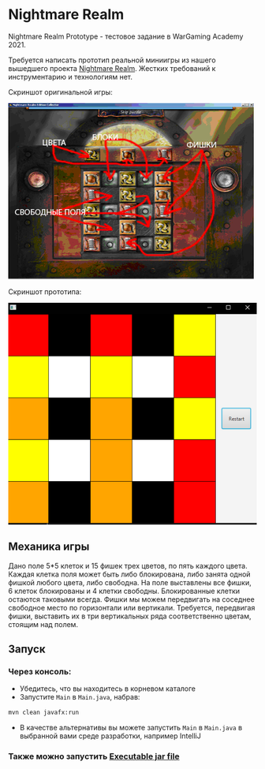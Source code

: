 # Nightmare Realm

Nightmare Realm Prototype - тестовое задание в WarGaming Academy 2021.

Требуется написать прототип реальной миниигры из нашего вышедшего проекта
[Nightmare Realm](https://www.bigfishgames.com/games/6705/nightmare-realm-collectors-edition/?pc). Жестких требований к инструментарию и технологиям нет.

Скриншот оригинальной игры:

![Alt_text](screenshot_original.png)

Скриншот прототипа:

![Alt_text](screenshot_prototype.png)

## Механика игры

Дано поле 5*5 клеток и 15 фишек трех цветов, по пять каждого цвета. Каждая клетка поля
может быть либо блокирована, либо занята одной фишкой любого цвета, либо свободна.
На поле выставлены все фишки, 6 клеток блокированы и 4 клетки свободны.
Блокированные клетки остаются таковыми всегда. Фишки мы можем передвигать на
соседнее свободное место по горизонтали или вертикали. Требуется, передвигая фишки,
выставить их в три вертикальных ряда соответственно цветам, стоящим над полем.

## Запуск

### Через консоль:

- Убедитесь, что вы находитесь в корневом каталоге
- Запустите `Main` в `Main.java`, набрав:

```bash
mvn clean javafx:run
```

- В качестве альтернативы вы можете запустить `Main` в `Main.java` в
  выбранной вами среде разработки, например IntelliJ

### Также можно запустить [Executable jar file](NightmareRealmPrototype.jar)


